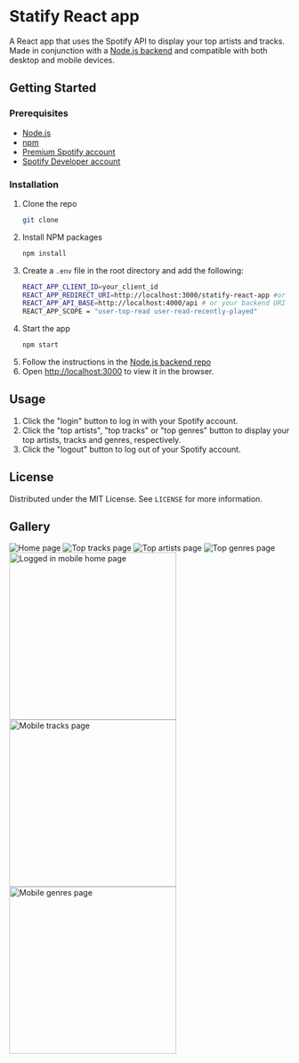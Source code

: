 # Statify React app

A React app that uses the Spotify API to display your top artists and tracks. Made in conjunction with a [Node.js backend](https://github.com/stevenxngo/statify-node-app) and compatible with both desktop and mobile devices.

## Getting Started

### Prerequisites

- [Node.js](https://nodejs.org/en/)
- [npm](https://www.npmjs.com/)
- [Premium Spotify account](https://www.spotify.com/us/)
- [Spotify Developer account](https://developer.spotify.com/dashboard/)

### Installation

1. Clone the repo
   ```sh
   git clone
   ```
2. Install NPM packages
   ```sh
   npm install
   ```
3. Create a `.env` file in the root directory and add the following:
   ```sh
   REACT_APP_CLIENT_ID=your_client_id
   REACT_APP_REDIRECT_URI=http://localhost:3000/statify-react-app #or your frontend URI, must be the same as the one in your Spotify Developer dashboard
   REACT_APP_API_BASE=http://localhost:4000/api # or your backend URI
   REACT_APP_SCOPE = "user-top-read user-read-recently-played"
   ```
4. Start the app
   ```sh
   npm start
   ```
5. Follow the instructions in the [Node.js backend repo](https://github.com/stevenxngo/statify-node-app)
6. Open [http://localhost:3000](http://localhost:3000) to view it in the browser.

## Usage

1. Click the "login" button to log in with your Spotify account.
2. Click the "top artists", "top tracks" or "top genres" button to display your top artists, tracks and genres, respectively.
3. Click the "logout" button to log out of your Spotify account.

## License

Distributed under the MIT License. See `LICENSE` for more information.

## Gallery

![Home page](/assets/anon_home.png)
![Top tracks page](/assets/desktop_tracks.png)
![Top artists page](/assets/desktop_artists.png)
![Top genres page](/assets/desktop_genres.png)
<img src="/assets/loggedin_mobile_home.png" alt="Logged in mobile home page" width="300">
<img src="/assets/mobile_tracks.png" alt="Mobile tracks page" width="300">
<img src="/assets/mobile_genres.png" alt="Mobile genres page" width="300">
